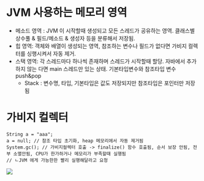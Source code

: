 # JVM 사용하는 메모리 영역
 - 메소드 영역 : JVM 이 시작할때 생성되고 모든 스레드가 공유하는 영역. 클래스별 상수풀 & 필드/메소드 & 생성자 등을 분류해서 저장됨.
 - 힙 영역: 객체와 배열이 생성되는 영역, 참조하는 변수나 필드가 없다면 가비지 컬렉터를 싱행시켜서 자동 제거.
 - 스택 영역: 각 스레드마다 하나씩 존재하며 스레드가 시작할때 할당. 자바에서 추가하지 않는 다면 main 스레드만 있는 상태. 기본타입변수와 참조타입 변수 push&pop
     - Stack : 변수명, 타입, 기본타입은 값도 저장되지만 참조타입은 포인터만 저장됨
 
 # 가비지 컬렉터
 ```
 String a = "aaa";
 a = null; // 참조 타입 초기화, heap 메모리에서 자동 제거됨
 System.gc(); // 가비지컬렉터 호출 -> finalize() 함수 호출됨, 순서 보장 안됨, 전부 소멸안됨, CPU가 한가하거나 메모리가 부족할때 실행됨
 // ㄴJVM 에게 가능한한 빨리 실행해달라고 요청
 ```

![](https://t1.daumcdn.net/cfile/tistory/994AE7365B3585AD04)
  
